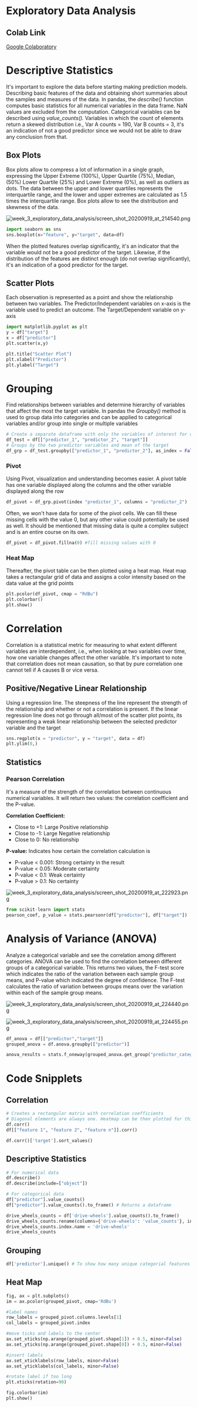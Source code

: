 # Exploratory Data Analysis


## Colab Link

[Google Colaboratory](https://colab.research.google.com/drive/1F9ehHTSRSNAIO9L-OZjgjW2RoWs9cOJC)

# Descriptive Statistics

It's important to explore the data before starting making prediction models. Describing basic features of the data and obtaining short summaries about the samples and measures of the data. In pandas, the *describe()* function computes basic statistics for all numerical variables in the data frame. NaN values are excluded from the computation. Categorical variables can be described using *value_counts().* Variables in which the count of elements return a skewed distribution i.e., Var A counts = 190, Var B counts = 3, it's an indication of not a good predictor since we would not be able to draw any conclusion from that.

## Box Plots

Box plots allow to compress a lot of information in a single graph, expressing the Upper Extreme (100%), Upper Quartile (75%), Median, (50%) Lower Quartile (25%) and Lower Extreme (0%), as well as outliers as dots. The data between the upper and lower quartiles represents the interquartile range, and the lower and upper extremes are calculated as 1.5 times the interquartile range. Box plots allow to see the distribution and skewness of the data. 

![week_3_exploratory_data_analysis/screen_shot_20200919_at_214540.png](week_3_exploratory_data_analysis/screen_shot_20200919_at_214540.png)

```python
import seaborn as sns
sns.boxplot(x="feature", y="target", data=df)
```

When the plotted features overlap significantly, it's an indicator that the variable would not be a good predictor of the target. Likewise, if the distribution of the features are distinct enough (do not overlap significantly), it's an indication of a good predictor for the target.

## Scatter Plots

Each observation is represented as a point and show the relationship between two variables. The Predictor/Independent variables on x-axis is the variable used to predict an outcome. The Target/Dependent variable on y-axis 

```python
import matplotlib.pyplot as plt
y = df["target"]
x = df["predictor"]
plt.scatter(x,y)

plt.title("Scatter Plot")
plt.xlabel("Predictor")
plt.ylabel("Target")
```

# Grouping

Find relationships between variables and determine hierarchy of variables that affect the most the target variable. In pandas the *Groupby()* method is used to group data into categories and can be applied to categorical variables and/or group into single or multiple variables

```python
# Create a separate dataframe with only the variables of interest for current analysis
df_test = df[["predictor_1", "predictor_2", "target"]]
# Groups by the two predictor variables and mean of the target
df_grp = df_test.groupby(["predictor_1", "predictor_2"], as_index = False).mean()
```

### Pivot

Using Pivot, visualization and understanding becomes easier. A pivot table has one variable displayed along the columns and the other variable displayed along the row

```python
df_pivot = df_grp.pivot(index "predictor_1", columns = "predictor_2")
```

Often, we won't have data for some of the pivot cells. We can fill these missing cells with the value 0, but any other value could potentially be used as well. It should be mentioned that missing data is quite a complex subject and is an entire course on its own.

```python
df_pivot = df_pivot.fillna(0) #fill missing values with 0
```

### Heat Map

Thereafter, the pivot table can be then plotted using a heat map. Heat map takes a rectangular grid of data and assigns a color intensity based on the data value at the grid points

```python
plt.pcolor(df_pivot, cmap = "RdBu")
plt.colorbar()
plt.show()
```

# Correlation

Correlation is a statistical metric for measuring to what extent different variables are interdependent, i.e., when looking at two variables over time, how one variable changes affect the other variable. It's important to note that correlation does not mean causation, so that by pure correlation one cannot tell if A causes B or vice versa.

## Positive/Negative Linear Relationship

Using a regression line. The steepness of the line represent the strength of the relationship and whether or not a correlation is present. If the linear regression line does not go through all/most of the scatter plot points, its representing a weak linear relationship between the selected predictor variable and the target

```python
sns.regplot(x = "predictor", y = "target", data = df)
plt.ylim(0,)
```

## Statistics

### Pearson Correlation

It's a measure of the strength of the correlation between continuous numerical variables. It will return two values: the correlation coefficient and the P-value.

**Correlation Coefficient:**

- Close to +1: Large Positive relationship
- Close to -1: Large Negative relationship
- Close to 0: No relationship

**P-value:** Indicates how certain the correlation calculation is

- P-value < 0.001: Strong certainty in the result
- P-value < 0.05: Moderate certainty
- P-value < 0.1: Weak certainty
- P-value > 0.1: No certainty

![week_3_exploratory_data_analysis/screen_shot_20200919_at_222923.png](week_3_exploratory_data_analysis/screen_shot_20200919_at_222923.png)

```python
from scikit-learn import stats
pearson_coef, p_value = stats.pearsonr(df["predictor"], df["target"])
```

# Analysis of Variance (ANOVA)

Analyze a categorical variable and see the correlation among different categories. ANOVA can be used to find the correlation between different groups of a categorical variable. This returns two values, the F-test score which indicates the ratio of the variation between each sample group means, and P-value which indicated the degree of confidence. The F-test calculates the ratio of variation between groups means over the variation within each of the sample group means.

![week_3_exploratory_data_analysis/screen_shot_20200919_at_224440.png](week_3_exploratory_data_analysis/screen_shot_20200919_at_224440.png)


![week_3_exploratory_data_analysis/screen_shot_20200919_at_224455.png](week_3_exploratory_data_analysis/screen_shot_20200919_at_224455.png)


```python
df_anova = df[["predictor","target"]]
grouped_anova = df.anova.groupby(["predictor")]

anova_results = stats.f_oneway(grouped_anova.get_group("predictor_category_1")["target"], grouped_anova.get_group("predictor_category_2")["target"])
```

# Code Snipplets

## Correlation

```python
# Creates a rectangular matrix with correlation coefficients
# Diagonal elements are always one. Heatmap can be then plotted for this table
df.corr()
df[["feature 1", "feature 2", "feature n"]].corr()

df.corr()['target'].sort_values()
```

## Descriptive Statistics

```python
# For numerical data
df.describe()
df.describe(include=["object"])

# For categorical data
df["predictor"].value_counts()
df["predictor"].value_counts().to_frame() # Returns a dataframe

drive_wheels_counts = df['drive-wheels'].value_counts().to_frame()
drive_wheels_counts.rename(columns={'drive-wheels': 'value_counts'}, inplace=True)
drive_wheels_counts.index.name = 'drive-wheels'
drive_wheels_counts
```

## Grouping

```python
df['predictor'].unique() # To show how many unique categorial features exist
```

## Heat Map

```python
fig, ax = plt.subplots()
im = ax.pcolor(grouped_pivot, cmap='RdBu')

#label names
row_labels = grouped_pivot.columns.levels[1]
col_labels = grouped_pivot.index

#move ticks and labels to the center
ax.set_xticks(np.arange(grouped_pivot.shape[1]) + 0.5, minor=False)
ax.set_yticks(np.arange(grouped_pivot.shape[0]) + 0.5, minor=False)

#insert labels
ax.set_xticklabels(row_labels, minor=False)
ax.set_yticklabels(col_labels, minor=False)

#rotate label if too long
plt.xticks(rotation=90)

fig.colorbar(im)
plt.show()
```